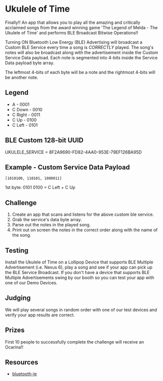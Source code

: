 # Ukulele of Time

Finally!! An app that allows you to play all the amazing and critically
acclaimed songs from the award winning game 'The Legend of Melda - The Ukulele of Time' and performs BLE Broadcast Bitwise Operations!!

Turning ON Bluetooth Low Energy (BLE) Advertising will broadcast a Custom BLE Service every time a song is *CORRECTLY* played. The song's notes will also be broadcast along with the advertisement inside the Custom Service Data payload. Each note is segmented into 4-bits inside the Service Data payload byte array.

The leftmost 4-bits of each byte will be a note and the rightmost 4-bits will be another
note.

## Legend

  * A - 0001
  * C Down - 0010
  * C Right - 0011
  * C Up - 0100
  * C Left - 0101

## BLE Custom 128-bit UUID

UKULELE_SERVICE = 8F2A9690-FD82-4AA0-953E-79EF126BA95D

## Example - Custom Service Data Payload

```
[1010100, 110101, 1000011]
```
1st byte: 0101 0100 = C Left + C Up


## Challenge

1. Create an app that scans and listens for the above custom ble service.
2. Grab the service's data byte array.
3. Parse out the notes in the played song.
4. Print out on screen the notes in the correct order along with the name of the song.

## Testing

Install the Ukulele of Time on a Lollipop Device that supports BLE Multiple Advertisement (i.e. Nexus 6), play a song and see if your app can pick up the BLE Service Broadcast. If you don't have a device that supports BLE Multiple Advertisements swing by our booth so you can test your app with one of our Demo Devices.

## Judging

We will play several songs in random order with one of our test devices and verify your app results are correct.

## Prizes

First 10 people to successfully complete the challenge will receive an Ocarina!!

## Resources

- [bluetooth-le](https://developer.android.com/guide/topics/connectivity/bluetooth-le.html)